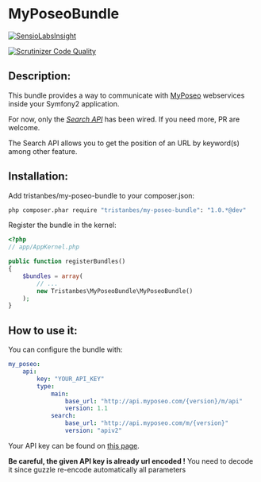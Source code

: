 MyPoseoBundle
=========================

[![SensioLabsInsight](https://insight.sensiolabs.com/projects/0306c6a7-d7c4-4614-ae25-092137c8e4f7/small.png)](https://insight.sensiolabs.com/projects/0306c6a7-d7c4-4614-ae25-092137c8e4f7)

[![Scrutinizer Code Quality](https://scrutinizer-ci.com/g/tristanbes/MyPoseoBundle/badges/quality-score.png?b=master)](https://scrutinizer-ci.com/g/tristanbes/MyPoseoBundle/?branch=master)

Description:
--------------

This bundle provides a way to communicate with [MyPoseo](http://fr.myposeo.com/) webservices inside your Symfony2 application.

For now, only the _[Search API](http://fr.myposeo.com/nos-api/api-search/)_  has been wired. If you need more, PR are welcome.

The Search API allows you to get the position of an URL by keyword(s) among other feature.

Installation:
--------------

Add tristanbes/my-poseo-bundle to your composer.json:
``` bash
php composer.phar require "tristanbes/my-poseo-bundle": "1.0.*@dev"
```

Register the bundle in the kernel:

``` php
<?php
// app/AppKernel.php

public function registerBundles()
{
    $bundles = array(
        // ...
        new Tristanbes\MyPoseoBundle\MyPoseoBundle()
    );
}
```

How to use it:
--------------
You can configure the bundle with:

``` yml
my_poseo:
    api:
        key: "YOUR_API_KEY"
        type:
            main:
                base_url: "http://api.myposeo.com/{version}/m/api"
                version: 1.1
            search:
                base_url: "http://api.myposeo.com/m/{version}"
                version: "apiv2"
```

Your API key can be found on [this page](http://account.myposeo.com/account/configuration/api).

**Be careful, the given API key is already url encoded !** You need to decode it since guzzle re-encode automatically all parameters
